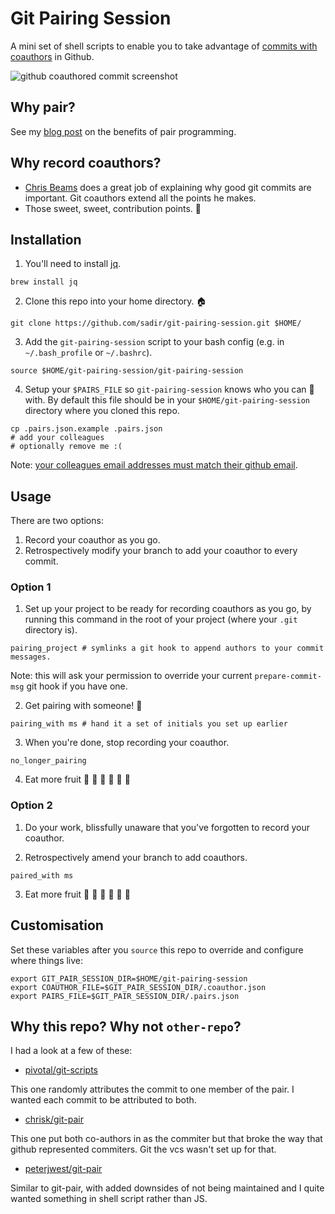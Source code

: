 # Git Pairing Session

A mini set of shell scripts to enable you to take advantage of [commits with coauthors](https://github.com/blog/2496-commit-together-with-co-authors) in Github.

![github coauthored commit screenshot](https://i.imgur.com/2Yu1IdT.png)
## Why pair?

See my [blog post](https://tech.nested.com/) on the benefits of pair programming.

## Why record coauthors?

  * [Chris Beams](https://chris.beams.io/posts/git-commit/) does a great job of explaining why good git commits are important. Git coauthors extend all the points he makes.
  * Those sweet, sweet, contribution points. :green_heart:

## Installation

1. You'll need to install [jq](https://stedolan.github.io/jq/).

```
brew install jq
```

2. Clone this repo into your home directory. :house:

```
git clone https://github.com/sadir/git-pairing-session.git $HOME/
```

3. Add the `git-pairing-session` script to your bash config (e.g. in `~/.bash_profile` or `~/.bashrc`).

```
source $HOME/git-pairing-session/git-pairing-session
```

4. Setup your `$PAIRS_FILE` so `git-pairing-session` knows who you can :pear: with. By default this file should be in your `$HOME/git-pairing-session` directory where you cloned this repo.

```
cp .pairs.json.example .pairs.json
# add your colleagues
# optionally remove me :(
```

Note: [your colleagues email addresses must match their github email](https://help.github.com/articles/creating-a-commit-with-multiple-authors/).

## Usage

There are two options:

  1. Record your coauthor as you go.
  2. Retrospectively modify your branch to add your coauthor to every commit.

### Option 1

1. Set up your project to be ready for recording coauthors as you go, by running this command in the root of your project (where your `.git` directory is).

```
pairing_project # symlinks a git hook to append authors to your commit messages.
```

Note: this will ask your permission to override your current `prepare-commit-msg` git hook if you have one.

2. Get pairing with someone! :muscle:

```
pairing_with ms # hand it a set of initials you set up earlier
```

3. When you're done, stop recording your coauthor.

```
no_longer_pairing
```

4. Eat more fruit :pear: :grapes: :tangerine: :green_apple: :banana: :cherries:

### Option 2

1. Do your work, blissfully unaware that you've forgotten to record your coauthor.

2. Retrospectively amend your branch to add coauthors.

```
paired_with ms
```

3. Eat more fruit :pear: :grapes: :tangerine: :green_apple: :banana: :cherries:

## Customisation

Set these variables after you `source` this repo to override and configure where things live:

```
export GIT_PAIR_SESSION_DIR=$HOME/git-pairing-session
export COAUTHOR_FILE=$GIT_PAIR_SESSION_DIR/.coauthor.json
export PAIRS_FILE=$GIT_PAIR_SESSION_DIR/.pairs.json
```

## Why this repo? Why not `other-repo`?

I had a look at a few of these:

* [pivotal/git-scripts](https://github.com/pivotal/git_scripts)

This one randomly attributes the commit to one member of the pair. I wanted each commit to be attributed to both.

* [chrisk/git-pair](https://github.com/chrisk/git-pair)

This one put both co-authors in as the commiter but that broke the way that github represented commiters. Git the vcs wasn't set up for that.

* [peterjwest/git-pair](https://github.com/peterjwest/git-pair)

Similar to git-pair, with added downsides of not being maintained and I quite wanted something in shell script rather than JS.
